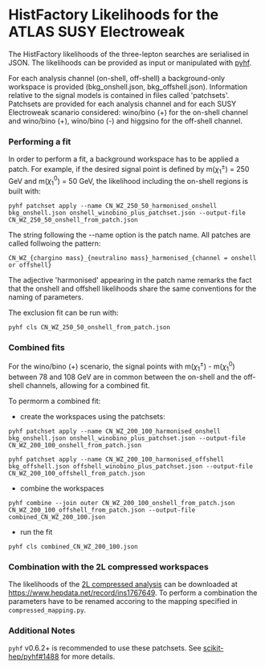 # HistFactory Likelihoods for the ATLAS SUSY Electroweak
The HistFactory likelihoods of the three-lepton searches are serialised in JSON.
The likelihoods can be provided as input or manipulated with [pyhf](https://iris-hep.org/projects/pyhf.html).

For each analysis channel (on-shell, off-shell) a background-only workspace is provided 
(bkg_onshell.json, bkg_offshell.json). Information relative to the signal models
is contained in files called 'patchsets'. Patchsets are provided for
each analysis channel and for each SUSY Electroweak scanario considered:
wino/bino (+) for the on-shell channel and wino/bino (+), wino/bino (-) and higgsino for
the off-shell channel. 

### Performing a fit

In order to perform a fit, a background workspace has to be applied a patch.
For example, if the desired signal point is defined by m($\chi^{\pm} _{1}$) = 250 GeV and m($\chi^{0} _{1}$) = 50 GeV, the likelihood including the on-shell regions is built with:
```
pyhf patchset apply --name CN_WZ_250_50_harmonised_onshell bkg_onshell.json onshell_winobino_plus_patchset.json --output-file CN_WZ_250_50_onshell_from_patch.json
```
The string following the --name option is the patch name. 
All patches are called follwoing the pattern:
```
CN_WZ_{chargino mass}_{neutralino mass}_harmonised_{channel = onshell or offshell}
```
The adjective 'harmonised' appearing in the patch name remarks the fact that the onshell and offshell likelihoods share the same conventions for the naming of parameters.

The exclusion fit can be run with:
```
pyhf cls CN_WZ_250_50_onshell_from_patch.json
```

### Combined fits

For the wino/bino (+) scenario, the signal points with  m($\chi^{\pm} _{1}$)  -  m($\chi^{0} _{1}$) between 78 and 108 GeV are in common between the on-shell and the off-shell channels, allowing for a combined fit.

To permorm a combined fit:

* create the workspaces using the patchsets:
```
pyhf patchset apply --name CN_WZ_200_100_harmonised_onshell bkg_onshell.json onshell_winobino_plus_patchset.json --output-file CN_WZ_200_100_onshell_from_patch.json
```
```
pyhf patchset apply --name CN_WZ_200_100_harmonised_offshell bkg_offshell.json offshell_winobino_plus_patchset.json --output-file CN_WZ_200_100_offshell_from_patch.json
```
* combine the workspaces
```
pyhf combine --join outer CN_WZ_200_100_onshell_from_patch.json CN_WZ_200_100_offshell_from_patch.json --output-file combined_CN_WZ_200_100.json
```
* run the fit
```
pyhf cls combined_CN_WZ_200_100.json 
```

### Combination with the 2L compressed workspaces

The likelihoods of the [2L compressed analysis](https://doi.org/10.1103/PhysRevD.101.052005) can be downloaded at https://www.hepdata.net/record/ins1767649.
To perform a combination the parameters have to be renamed accoring to the mapping specified in `compressed_mapping.py`.

### Additional Notes

`pyhf` v0.6.2+ is recommended to use these patchsets. See [scikit-hep/pyhf#1488](https://github.com/scikit-hep/pyhf/pull/1488) for more details.
